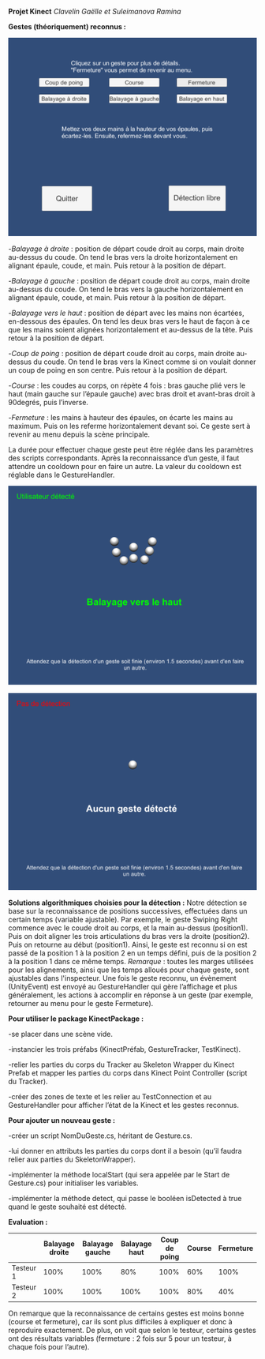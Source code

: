 **Projet Kinect**			*Clavelin Gaëlle et Suleimanova Ramina*

**Gestes (théoriquement) reconnus :**

![Menu de l'application](CaptureMenu.PNG)

-*Balayage à droite* : position de départ coude droit au corps, main droite au-dessus du coude. On tend le bras vers la droite horizontalement en alignant épaule, coude, et main. Puis retour à la position de départ.

-*Balayage à gauche* : position de départ coude droit au corps, main droite au-dessus du coude. On tend le bras vers la gauche horizontalement en alignant épaule, coude, et main. Puis retour à la position de départ.

-*Balayage vers le haut* : position de départ avec les mains non écartées, en-dessous des épaules. On tend les deux bras vers le haut de façon à ce que les mains soient alignées horizontalement et au-dessus de la tête. Puis retour à la position de départ.

-*Coup de poing* : position de départ coude droit au corps, main droite au-dessus du coude. On tend le bras vers la Kinect comme si on voulait donner un coup de poing en son centre. Puis retour à la position de départ.

-*Course* : les coudes au corps, on répète 4 fois : bras gauche plié vers le haut (main gauche sur l’épaule gauche) avec bras droit et avant-bras droit à 90degrés, puis l’inverse.

-*Fermeture* : les mains à hauteur des épaules, on écarte les mains au maximum. Puis on les referme horizontalement devant soi. Ce geste sert à revenir au menu depuis la scène principale.

La durée pour effectuer chaque geste peut être réglée dans les paramètres des scripts correspondants. Après la reconnaissance d’un geste, il faut attendre un cooldown pour en faire un autre. La valeur du cooldown est réglable dans le GestureHandler.


![Capture d'écran : détection du Balayage vers le haut](CaptureScene2.PNG)

![Capture d'écran : pas de détection de l'utilisateur](CaptureScene1.PNG)

**Solutions algorithmiques choisies pour la détection :**
Notre détection se base sur la reconnaissance de positions successives, effectuées dans un certain temps (variable ajustable). Par exemple, le geste Swiping Right commence avec le coude droit au corps, et la main au-dessus (position1). Puis on doit aligner les trois articulations du bras vers la droite (position2). Puis on retourne au début (position1).
Ainsi, le geste est reconnu si on est passé de la position 1 à la position 2 en un temps défini, puis de la position 2 à la position 1 dans ce même temps.
*Remarque* : toutes les marges utilisées pour les alignements, ainsi que les temps alloués pour chaque geste, sont ajustables dans l'inspecteur.
Une fois le geste reconnu, un évènement (UnityEvent) est envoyé au GestureHandler qui gère l’affichage et plus généralement, les actions à accomplir en réponse à un geste (par exemple, retourner au menu pour le geste Fermeture).

**Pour utiliser le package KinectPackage :**

-se placer dans une scène vide.

-instancier les trois préfabs (KinectPréfab, GestureTracker, TestKinect).

-relier les parties du corps du Tracker au Skeleton Wrapper du Kinect Prefab et mapper les parties du corps dans Kinect Point Controller (script du Tracker).

-créer des zones de texte et les relier au TestConnection et au GestureHandler pour afficher l’état de la Kinect et les gestes reconnus.

**Pour ajouter un nouveau geste :**

-créer un script NomDuGeste.cs, héritant de Gesture.cs.

-lui donner en attributs les parties du corps dont il a besoin (qu’il faudra relier aux parties du SkeletonWrapper).

-implémenter la méthode localStart (qui sera appelée par le Start de Gesture.cs) pour initialiser les variables.

-implémenter la méthode detect, qui passe le booléen isDetected à true quand le geste souhaité est détecté.

**Evaluation :**

|           | Balayage droite | Balayage gauche | Balayage haut | Coup de poing | Course | Fermeture |
|-----------|-----------------|-----------------|---------------|---------------|--------|-----------|
| Testeur 1 | 100%            | 100%            | 80%           | 100%          | 60%    | 100%      |
| Testeur 2 | 100%            | 100%            | 100%          | 100%          | 80%    | 40%       |

On remarque que la reconnaissance de certains gestes est moins bonne (course et fermeture), car ils sont plus difficiles à expliquer et donc à reproduire exactement. De plus, on voit que selon le testeur, certains gestes ont des résultats variables (fermeture : 2 fois sur 5 pour un testeur, à chaque fois pour l’autre).
